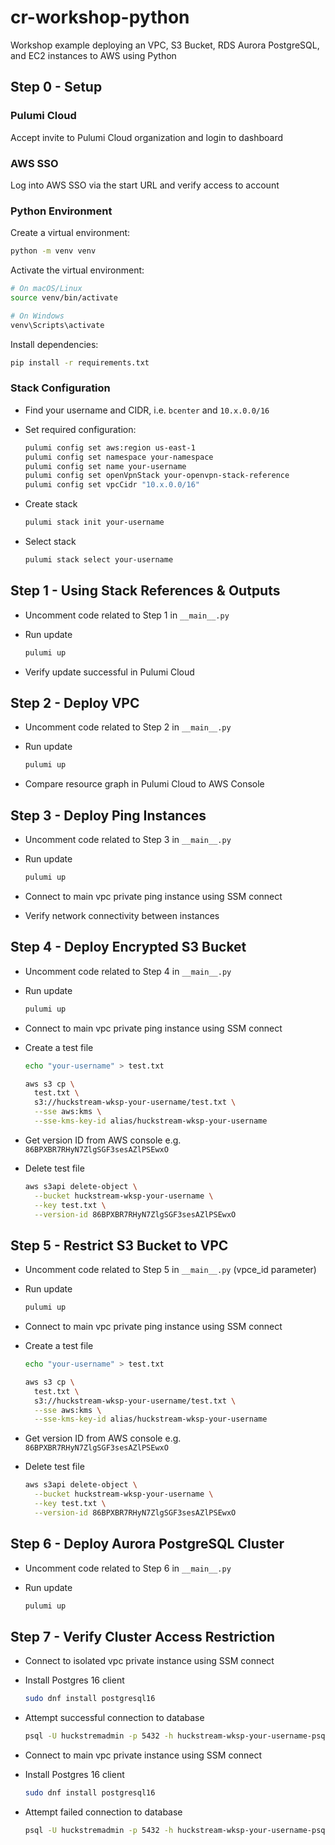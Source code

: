 # cr-workshop-python
Workshop example deploying an VPC, S3 Bucket, RDS Aurora PostgreSQL, and EC2 instances to AWS using Python

## Step 0 - Setup

### Pulumi Cloud

Accept invite to Pulumi Cloud organization and login to dashboard

### AWS SSO

Log into AWS SSO via the start URL and verify access to account

### Python Environment

Create a virtual environment:
```bash
python -m venv venv
```

Activate the virtual environment:
```bash
# On macOS/Linux
source venv/bin/activate

# On Windows
venv\Scripts\activate
```

Install dependencies:
```bash
pip install -r requirements.txt
```

### Stack Configuration
- Find your username and CIDR, i.e. `bcenter` and `10.x.0.0/16`

- Set required configuration:
  ```bash
  pulumi config set aws:region us-east-1
  pulumi config set namespace your-namespace
  pulumi config set name your-username
  pulumi config set openVpnStack your-openvpn-stack-reference
  pulumi config set vpcCidr "10.x.0.0/16"
  ```

- Create stack
  ```bash
  pulumi stack init your-username
  ```

- Select stack
  ```bash
  pulumi stack select your-username
  ```

## Step 1 - Using Stack References & Outputs
- Uncomment code related to Step 1 in `__main__.py`

- Run update
  ```bash
  pulumi up
  ```

- Verify update successful in Pulumi Cloud

## Step 2 - Deploy VPC
- Uncomment code related to Step 2 in `__main__.py`

- Run update
  ```bash
  pulumi up
  ```

- Compare resource graph in Pulumi Cloud to AWS Console

## Step 3 - Deploy Ping Instances
- Uncomment code related to Step 3 in `__main__.py`

- Run update
  ```bash
  pulumi up
  ```

- Connect to main vpc private ping instance using SSM connect
- Verify network connectivity between instances

## Step 4 - Deploy Encrypted S3 Bucket

- Uncomment code related to Step 4 in `__main__.py`

- Run update
  ```bash
  pulumi up
  ```
- Connect to main vpc private ping instance using SSM connect

- Create a test file
  ```bash
  echo "your-username" > test.txt

  aws s3 cp \
    test.txt \
    s3://huckstream-wksp-your-username/test.txt \
    --sse aws:kms \
    --sse-kms-key-id alias/huckstream-wksp-your-username
  ```

- Get version ID from AWS console e.g. `86BPXBR7RHyN7ZlgSGF3sesAZlPSEwxO`

- Delete test file
  ```bash
  aws s3api delete-object \
    --bucket huckstream-wksp-your-username \
    --key test.txt \
    --version-id 86BPXBR7RHyN7ZlgSGF3sesAZlPSEwxO
  ```

## Step 5 - Restrict S3 Bucket to VPC
- Uncomment code related to Step 5 in `__main__.py` (vpce_id parameter)

- Run update
  ```bash
  pulumi up
  ```

- Connect to main vpc private ping instance using SSM connect

- Create a test file
  ```bash
  echo "your-username" > test.txt

  aws s3 cp \
    test.txt \
    s3://huckstream-wksp-your-username/test.txt \
    --sse aws:kms \
    --sse-kms-key-id alias/huckstream-wksp-your-username
  ```

- Get version ID from AWS console e.g. `86BPXBR7RHyN7ZlgSGF3sesAZlPSEwxO`

- Delete test file
  ```bash
  aws s3api delete-object \
    --bucket huckstream-wksp-your-username \
    --key test.txt \
    --version-id 86BPXBR7RHyN7ZlgSGF3sesAZlPSEwxO
  ```

## Step 6 - Deploy Aurora PostgreSQL Cluster
- Uncomment code related to Step 6 in `__main__.py`

- Run update
  ```bash
  pulumi up
  ```

## Step 7 - Verify Cluster Access Restriction
- Connect to isolated vpc private instance using SSM connect

- Install Postgres 16 client
  ```bash
  sudo dnf install postgresql16
  ```

- Attempt successful connection to database
  ```bash
  psql -U huckstremadmin -p 5432 -h huckstream-wksp-your-username-psql.cluster-xxxxx.us-east-1.rds.amazonaws.com
  ```

- Connect to main vpc private instance using SSM connect

- Install Postgres 16 client
  ```bash
  sudo dnf install postgresql16
  ```

- Attempt failed connection to database
  ```bash
  psql -U huckstremadmin -p 5432 -h huckstream-wksp-your-username-psql.cluster-xxxxx.us-east-1.rds.amazonaws.com
  ```
